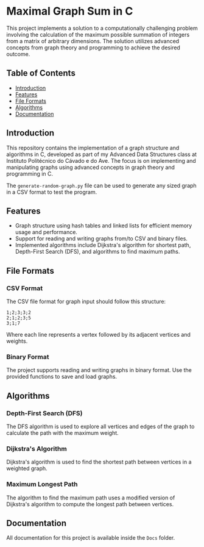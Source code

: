 # Maximal Graph Sum in C

This project implements a solution to a computationally challenging problem involving the calculation of the maximum possible summation of integers from a matrix of arbitrary dimensions. The solution utilizes advanced concepts from graph theory and programming to achieve the desired outcome.

## Table of Contents

- [Introduction](#introduction)
- [Features](#features)
- [File Formats](#file-formats)
- [Algorithms](#algorithms)
- [Documentation](#documentation)

## Introduction

This repository contains the implementation of a graph structure and algorithms in C, developed as part of my Advanced Data Structures class at Instituto Politécnico do Cávado e do Ave. The focus is on implementing and manipulating graphs using advanced concepts in graph theory and programming in C.

The `generate-random-graph.py` file can be used to generate any sized graph in a CSV format to test the program.

## Features

- Graph structure using hash tables and linked lists for efficient memory usage and performance.
- Support for reading and writing graphs from/to CSV and binary files.
- Implemented algorithms include Dijkstra's algorithm for shortest path, Depth-First Search (DFS), and algorithms to find maximum paths.

## File Formats

### CSV Format

The CSV file format for graph input should follow this structure:

```csv
1;2;3;3;2
2;1;2;3;5
3;1;7
```

Where each line represents a vertex followed by its adjacent vertices and weights.

### Binary Format

The project supports reading and writing graphs in binary format. Use the provided functions to save and load graphs.

## Algorithms

### Depth-First Search (DFS)

The DFS algorithm is used to explore all vertices and edges of the graph to calculate the path with the maximum weight.

### Dijkstra's Algorithm

Dijkstra's algorithm is used to find the shortest path between vertices in a weighted graph.

### Maximum Longest Path

The algorithm to find the maximum path uses a modified version of Dijkstra's algorithm to compute the longest path between vertices.

## Documentation

All documentation for this project is available inside the `Docs` folder.
